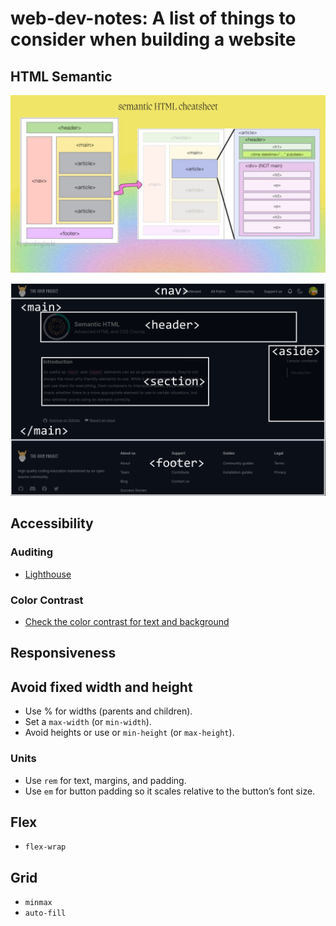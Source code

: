 # web-dev-notes: A list of things to consider when building a website

## HTML Semantic

![Semantic HTML cheat sheet](images/html_cheatsheetjpeg.jpeg)

![Semantic HTML from The Odin Project](images/semantic_html_example.png)

## Accessibility

### Auditing

- [Lighthouse](https://developer.chrome.com/docs/lighthouse/overview)

### Color Contrast

- [Check the color contrast for text and background](https://coolors.co/contrast-checker/112a46-acc8e5)

## Responsiveness

## Avoid fixed width and height

- Use % for widths (parents and children).
- Set a `max-width` (or `min-width`).
- Avoid heights or use or `min-height` (or `max-height`).

### Units

- Use `rem` for text, margins, and padding.
- Use `em` for button padding so it scales relative to the button’s font size.

## Flex

- `flex-wrap`

## Grid

- `minmax`
- `auto-fill`
